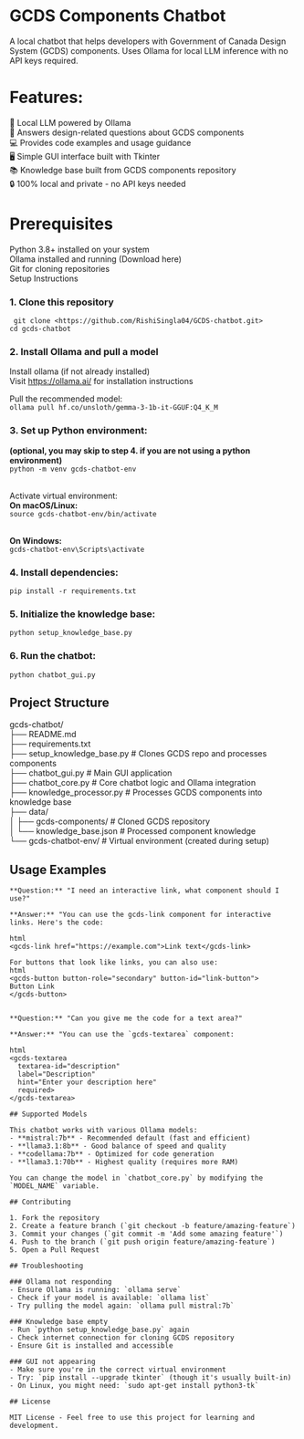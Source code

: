 # GCDS Components Chatbot

A local chatbot that helps developers with Government of Canada Design System (GCDS) components. Uses Ollama for local LLM inference with no API keys required.

# Features:

🤖 Local LLM powered by Ollama<br/>
🎨 Answers design-related questions about GCDS components<br/>
💻 Provides code examples and usage guidance<br/>
🖥️ Simple GUI interface built with Tkinter<br/>
📚 Knowledge base built from GCDS components repository<br/>
🔒 100% local and private - no API keys needed<br/>

# Prerequisites

Python 3.8+ installed on your system<br/>
Ollama installed and running (Download here)<br/>
Git for cloning repositories<br/>
Setup Instructions<br/>

### 1. Clone this repository

`
git clone <https://github.com/RishiSingla04/GCDS-chatbot.git>`
<br/>
`cd gcds-chatbot`

### 2. Install Ollama and pull a model<br/>

Install ollama (if not already installed)<br/>
Visit https://ollama.ai/ for installation instructions<br/>

Pull the recommended model:<br/>
`ollama pull hf.co/unsloth/gemma-3-1b-it-GGUF:Q4_K_M`

### 3. Set up Python environment:

**(optional, you may skip to step 4. if you are not using a python environment)**<br/>
`python -m venv gcds-chatbot-env`<br/><br/>

Activate virtual environment:<br/>
**On macOS/Linux:**<br/>
`source gcds-chatbot-env/bin/activate`<br/><br/>

**On Windows:**<br/>
`gcds-chatbot-env\Scripts\activate`<br/>

### 4. Install dependencies:

`pip install -r requirements.txt`

### 5. Initialize the knowledge base:

`python setup_knowledge_base.py`

### 6. Run the chatbot:

`python chatbot_gui.py`

## Project Structure

gcds-chatbot/<br/>
├── README.md<br/>
├── requirements.txt<br/>
├── setup_knowledge_base.py # Clones GCDS repo and processes components<br/>
├── chatbot_gui.py # Main GUI application<br/>
├── chatbot_core.py # Core chatbot logic and Ollama integration<br/>
├── knowledge_processor.py # Processes GCDS components into knowledge base<br/>
├── data/<br/>
│ ├── gcds-components/ # Cloned GCDS repository<br/>
│ └── knowledge_base.json # Processed component knowledge<br/>
└── gcds-chatbot-env/ # Virtual environment (created during setup)<br/>

## Usage Examples<br/>

```"
**Question:** "I need an interactive link, what component should I use?"

**Answer:** "You can use the gcds-link component for interactive links. Here's the code:

html
<gcds-link href="https://example.com">Link text</gcds-link>

For buttons that look like links, you can also use:
html
<gcds-button button-role="secondary" button-id="link-button">
Button Link
</gcds-button>


**Question:** "Can you give me the code for a text area?"

**Answer:** "You can use the `gcds-textarea` component:

html
<gcds-textarea
  textarea-id="description"
  label="Description"
  hint="Enter your description here"
  required>
</gcds-textarea>

## Supported Models

This chatbot works with various Ollama models:
- **mistral:7b** - Recommended default (fast and efficient)
- **llama3.1:8b** - Good balance of speed and quality
- **codellama:7b** - Optimized for code generation
- **llama3.1:70b** - Highest quality (requires more RAM)

You can change the model in `chatbot_core.py` by modifying the `MODEL_NAME` variable.

## Contributing

1. Fork the repository
2. Create a feature branch (`git checkout -b feature/amazing-feature`)
3. Commit your changes (`git commit -m 'Add some amazing feature'`)
4. Push to the branch (`git push origin feature/amazing-feature`)
5. Open a Pull Request

## Troubleshooting

### Ollama not responding
- Ensure Ollama is running: `ollama serve`
- Check if your model is available: `ollama list`
- Try pulling the model again: `ollama pull mistral:7b`

### Knowledge base empty
- Run `python setup_knowledge_base.py` again
- Check internet connection for cloning GCDS repository
- Ensure Git is installed and accessible

### GUI not appearing
- Make sure you're in the correct virtual environment
- Try: `pip install --upgrade tkinter` (though it's usually built-in)
- On Linux, you might need: `sudo apt-get install python3-tk`

## License

MIT License - Feel free to use this project for learning and development.
```
